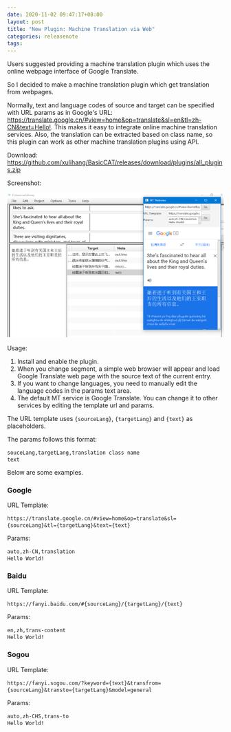 ```yaml
---
date: 2020-11-02 09:47:17+08:00
layout: post
title: "New Plugin: Machine Translation via Web"
categories: releasenote
tags: 
---
```


Users suggested providing a machine translation plugin which uses the online webpage interface of Google Translate.

So I decided to make a machine translation plugin which get translation from webpages.

Normally, text and language codes of source and target can be specified with URL params as in Google's URL: <https://translate.google.cn/#view=home&op=translate&sl=en&tl=zh-CN&text=Hello!>. This makes it easy to integrate online machine translation services. Also, the translation can be extracted based on class name, so this plugin can work as other machine translation plugins using API.

Download: <https://github.com/xulihang/BasicCAT/releases/download/plugins/all_plugins.zip>

Screenshot:

![](/album/basiccat_mtweb.png)

Usage:

1. Install and enable the plugin.
2. When you change segment, a simple web browser will appear and load Google Translate web page with the source text of the current entry.
3. If you want to change languages, you need to manually edit the language codes in the params text area.
4. The default MT service is Google Translate. You can change it to other services by editing the template url and params. 

The URL template uses `{sourceLang}`, `{targetLang}` and `{text}` as placeholders.

The params follows this format:

```
souceLang,targetLang,translation class name
text
```

Below are some examples.

### Google

URL Template:

```
https://translate.google.cn/#view=home&op=translate&sl={sourceLang}&tl={targetLang}&text={text}
```

Params:

```
auto,zh-CN,translation
Hello World!
```

### Baidu

URL Template:

```
https://fanyi.baidu.com/#{sourceLang}/{targetLang}/{text}
```

Params:

```
en,zh,trans-content
Hello World!
```


### Sogou

URL Template:

```
https://fanyi.sogou.com/?keyword={text}&transfrom={sourceLang}&transto={targetLang}&model=general
```

Params:

```
auto,zh-CHS,trans-to
Hello World!
```

